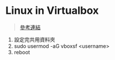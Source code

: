 # Linux in Virtualbox 

>[參考連結](http://jetsnote.blogspot.com/2014/10/virtualbox-ubuntu-guest.html)

1. 設定完共用資料夾
2. sudo usermod -aG vboxsf \<username\>
3. reboot
